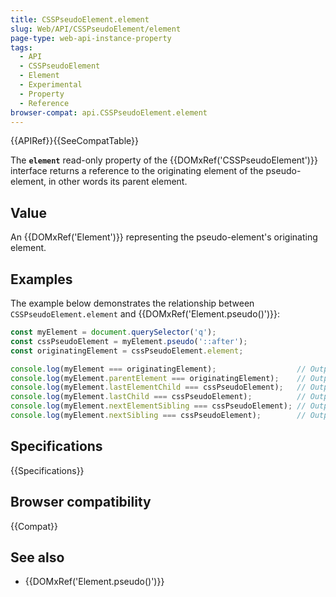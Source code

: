 ```yaml
---
title: CSSPseudoElement.element
slug: Web/API/CSSPseudoElement/element
page-type: web-api-instance-property
tags:
  - API
  - CSSPseudoElement
  - Element
  - Experimental
  - Property
  - Reference
browser-compat: api.CSSPseudoElement.element
---
```


{{APIRef}}{{SeeCompatTable}}

The **`element`** read-only property of the
{{DOMxRef('CSSPseudoElement')}} interface returns a reference to the originating element
of the pseudo-element, in other words its parent element.

## Value

An {{DOMxRef('Element')}} representing the pseudo-element's originating element.

## Examples

The example below demonstrates the relationship between
`CSSPseudoElement.element` and {{DOMxRef('Element.pseudo()')}}:

```js
const myElement = document.querySelector('q');
const cssPseudoElement = myElement.pseudo('::after');
const originatingElement = cssPseudoElement.element;

console.log(myElement === originatingElement);                  // Outputs true
console.log(myElement.parentElement === originatingElement);    // Outputs false
console.log(myElement.lastElementChild === cssPseudoElement);   // Outputs false
console.log(myElement.lastChild === cssPseudoElement);          // Outputs false
console.log(myElement.nextElementSibling === cssPseudoElement); // Outputs false
console.log(myElement.nextSibling === cssPseudoElement);        // Outputs false
```

## Specifications

{{Specifications}}

## Browser compatibility

{{Compat}}

## See also

- {{DOMxRef('Element.pseudo()')}}
